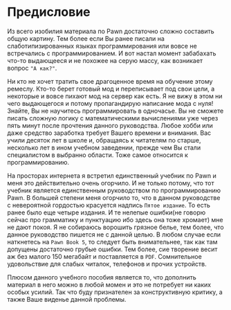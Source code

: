 Предисловие
===========

Из всего изобилия материала по Pawn достаточно сложно составить общую картину. Тем более если Вы ранее писали на слаботипизированных языках программирования или вовсе не встречались с программированием. И вот настал момент забабахать что-то выдающееся и не похожее на серую массу, как возникает вопрос `"А как?"`.

Ни кто не хочет тратить свое драгоценное время на обучение этому ремеслу. Кто-то берет готовый мод и переписывает под свои цели, а некоторые и вовсе пихают мод на сервер как есть. Я не вижу в этом ни чего выдающегося и потому пропагандирую написание мода с нуля! Знайте, Вы не научитесь программировать в одночасье. Вы не сможете писать сложную логику с математическими вычислениями уже через пять минут после прочтения данного руководства. Любое хобби или даже средство заработка требует Вашего времени и внимания. Вас учили десяток лет в школе и, обращаясь к читателям по старше, несколько лет в ином учебном заведении, прежде чем Вы стали специалистом в выбранно области. Тоже самое относится к программированию.

На просторах интернета я встретил единственный учебник по Pawn и меня это действительно очень огорчило. И не только потому, что тот учебник является единственным руководством по программированию Pawn. В большей степени меня огорчило то, что в данном руководстве с невероятной гордостью красуется надпись `Пятое издание`. То есть ранее было еще четыре издания. И те нелепые ошибки(не говорю сейчас про грамматику и пунктуацию ибо здесь она тоже хромает) мне не дают покоя. Я не собираюсь ворошить грязное белье, тем более, что данное руководство пишется не с данной целью. В любом случае если наткнетесь на `Pawn Book 5`, то следует быть внимательнее, так как там допущены достаточно грубые ошибки. Тем более, сие творение весит аж без малого 150 мегабайт и поставляется в `PDF`. Сомнительное удовольствие для слабых читалок, телефонов и прочих устройств.

Плюсом данного учебного пособия является то, что дополнить материал в него можно в любой момен и это не потребует ни каких особых усилий. Так что буду признателен за конструктивную критику, а также Ваше виденье данной проблемы.
